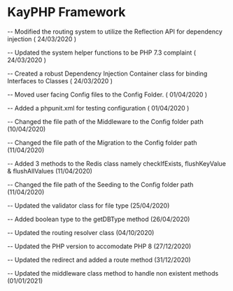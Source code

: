 # KayPHP Framework

-- Modified the routing system to utilize the Reflection API for dependency injection ( 24/03/2020 )

-- Updated the system helper functions to be PHP 7.3 complaint  ( 24/03/2020 )

-- Created a robust Dependency Injection Container class for binding Interfaces to Classes ( 24/03/2020 )

-- Moved user facing Config files to the Config Folder. ( 01/04/2020 )

-- Added a phpunit.xml for testing configuration ( 01/04/2020 )

-- Changed the file path of the Middleware to the Config folder path (10/04/2020)

-- Changed the file path of the Migration to the Config folder path (11/04/2020)

-- Added 3 methods to the Redis class namely checkIfExists, flushKeyValue & flushAllValues (11/04/2020)

-- Changed the file path of the Seeding to the Config folder path (11/04/2020)

-- Updated the validator class for file type (25/04/2020)

-- Added boolean type to the getDBType method (26/04/2020)

-- Updated the routing resolver class (04/10/2020)

-- Updated the PHP version to accomodate PHP 8 (27/12/2020)

-- Updated the redirect and added a route method (31/12/2020)

-- Updated the middleware class method to handle non existent methods (01/01/2021)